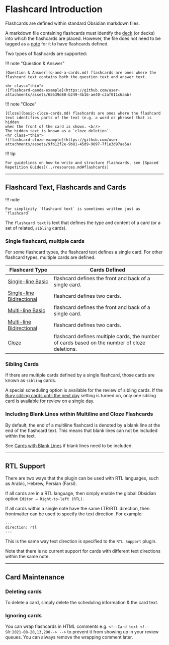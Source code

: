 # Flashcard Introduction

Flashcards are defined within standard Obsidian markdown files.

A markdown file containing flashcards must identify the [deck](decks.md) (or decks) into which the flashcards are placed.
However, the file does not need to be tagged as a [note](../notes.md) for it to have flashcards defined.

Two types of flashcards are supported:

<div class="grid" markdown>

!!! note "Question & Answer"

    [Question & Answer](q-and-a-cards.md) flashcards are ones where the flashcard text contains both the question text and answer text.

    <hr class="thin">
    ![flashcard-qanda-example](https://github.com/user-attachments/assets/65639d80-b249-4b16-ae40-c2af011c6aab)

!!! note "Cloze"

    [Cloze](basic-cloze-cards.md) flashcards are ones where the flashcard text identifies parts of the text (e.g. a word or phrase) that is hidden
    when the front of the card is shown. <br/>
    The hidden text is known as a `cloze deletion`.
    <hr class="thin">
    ![flashcard-cloze-example](https://github.com/user-attachments/assets/9fb12f2e-9b81-45d9-9097-7f1e3d97ae5a)

</div>

!!! tip

    For guidelines on how to write and structure flashcards, see [Spaced Repetition Guides](../resources.md#flashcards)

---

## Flashcard Text, Flashcards and Cards

!!! note

    For simplicity `flashcard text` is sometimes written just as `flashcard`

The `flashcard text` is text that defines the type and content of a card (or a set of related, `sibling` cards).

### Single flashcard, multiple cards

For some flashcard types, the flashcard text defines a single card. For other flashcard types, multiple
cards are defined.

| Flashcard Type                                                          | Cards Defined                                                                                 |
| ----------------------------------------------------------------------- | --------------------------------------------------------------------------------------------- |
| [Single-line Basic](q-and-a-cards.md#single-line-basic)                 | flashcard defines the front and back of a single card.                                        |
| [Single-line Bidirectional](q-and-a-cards.md#single-line-bidirectional) | flashcard defines two cards.                                                                  |
| [Multi-line Basic](q-and-a-cards.md#multi-line-basic)                   | flashcard defines the front and back of a single card.                                        |
| [Multi-line Bidirectional](q-and-a-cards.md#multi-line-bidirectional)   | flashcard defines two cards.                                                                  |
| [Cloze](basic-cloze-cards.md)                                           | flashcard defines multiple cards, the number of cards based on the number of cloze deletions. |

### Sibling Cards

If there are multiple cards defined by a single flashcard, those cards are known as `sibling` cards.

A special scheduling option is available for the review of sibling cards. If the [Bury sibling cards until the next day](../user-options.md#flashcard-review) setting is turned on,
only one sibling card is available for review on a single day.

### Including Blank Lines within Multiline and Cloze Flashcards

By default, the end of a multiline flashcard is denoted by a blank line at the end of the flashcard text.
This means that blank lines can not be included within the text.

See [Cards with Blank Lines](cards-with-blank-lines.md) if blank lines need to be included.

---

## RTL Support

There are two ways that the plugin can be used with RTL languages, such as Arabic, Hebrew, Persian (Farsi).

If all cards are in a RTL language, then simply enable the global Obsidian option `Editor → Right-to-left (RTL)`.

If all cards within a single note have the same LTR/RTL direction, then frontmatter can be used to specify the text direction. For example:

```
---
direction: rtl
---
```

This is the same way text direction is specified to the `RTL Support` plugin.

Note that there is no current support for cards with different text directions within the same note.

---

## Card Maintenance

### Deleting cards

To delete a card, simply delete the scheduling information & the card text.

### Ignoring cards

You can wrap flashcards in HTML comments e.g. `<!--Card text <!--SR:2021-08-20,13,290--> -->` to prevent it from showing up in your review queues. You can always remove the wrapping comment later.
